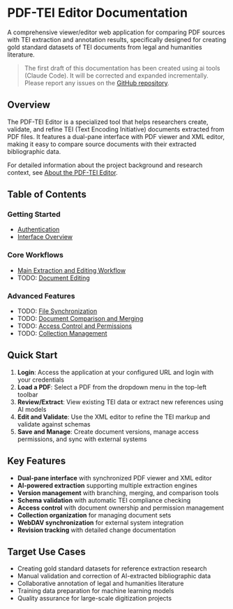 # PDF-TEI Editor Documentation

A comprehensive viewer/editor web application for comparing PDF sources with TEI extraction and annotation results, specifically designed for creating gold standard datasets of TEI documents from legal and humanities literature.

> The first draft of this documentation has been created using ai tools (Claude Code). It will be corrected and expanded incrementally. Please report any issues on the [GitHub repository](github.com/mpilhlt/pdf-tei-editor/issues).

## Overview

The PDF-TEI Editor is a specialized tool that helps researchers create, validate, and refine TEI (Text Encoding Initiative) documents extracted from PDF files. It features a dual-pane interface with PDF viewer and XML editor, making it easy to compare source documents with their extracted bibliographic data.

For detailed information about the project background and research context, see [About the PDF-TEI Editor](about.md).

## Table of Contents

### Getting Started

- [Authentication](authentication.md)
- [Interface Overview](interface-overview.md)

### Core Workflows  

- [Main Extraction and Editing Workflow](extraction-workflow.md)
- TODO: [Document Editing](editing-workflow.md)


### Advanced Features

- TODO: [File Synchronization](sync-workflow.md)
- TODO: [Document Comparison and Merging](merging-workflow.md)
- TODO: [Access Control and Permissions](access-control.md)
- TODO: [Collection Management](collection-management.md)

## Quick Start

1. **Login**: Access the application at your configured URL and login with your credentials
2. **Load a PDF**: Select a PDF from the dropdown menu in the top-left toolbar
3. **Review/Extract**: View existing TEI data or extract new references using AI models
4. **Edit and Validate**: Use the XML editor to refine the TEI markup and validate against schemas
5. **Save and Manage**: Create document versions, manage access permissions, and sync with external systems

## Key Features

- **Dual-pane interface** with synchronized PDF viewer and XML editor
- **AI-powered extraction** supporting multiple extraction engines
- **Version management** with branching, merging, and comparison tools  
- **Schema validation** with automatic TEI compliance checking
- **Access control** with document ownership and permission management
- **Collection organization** for managing document sets
- **WebDAV synchronization** for external system integration
- **Revision tracking** with detailed change documentation

## Target Use Cases

- Creating gold standard datasets for reference extraction research
- Manual validation and correction of AI-extracted bibliographic data
- Collaborative annotation of legal and humanities literature
- Training data preparation for machine learning models
- Quality assurance for large-scale digitization projects
